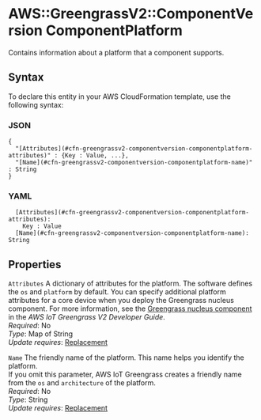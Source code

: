 # AWS::GreengrassV2::ComponentVersion ComponentPlatform<a name="aws-properties-greengrassv2-componentversion-componentplatform"></a>

Contains information about a platform that a component supports\.

## Syntax<a name="aws-properties-greengrassv2-componentversion-componentplatform-syntax"></a>

To declare this entity in your AWS CloudFormation template, use the following syntax:

### JSON<a name="aws-properties-greengrassv2-componentversion-componentplatform-syntax.json"></a>

```
{
  "[Attributes](#cfn-greengrassv2-componentversion-componentplatform-attributes)" : {Key : Value, ...},
  "[Name](#cfn-greengrassv2-componentversion-componentplatform-name)" : String
}
```

### YAML<a name="aws-properties-greengrassv2-componentversion-componentplatform-syntax.yaml"></a>

```
  [Attributes](#cfn-greengrassv2-componentversion-componentplatform-attributes): 
    Key : Value
  [Name](#cfn-greengrassv2-componentversion-componentplatform-name): String
```

## Properties<a name="aws-properties-greengrassv2-componentversion-componentplatform-properties"></a>

`Attributes`  <a name="cfn-greengrassv2-componentversion-componentplatform-attributes"></a>
A dictionary of attributes for the platform\. The software defines the `os` and `platform` by default\. You can specify additional platform attributes for a core device when you deploy the Greengrass nucleus component\. For more information, see the [Greengrass nucleus component](https://docs.aws.amazon.com/greengrass/v2/developerguide/greengrass-nucleus-component.html) in the *AWS IoT Greengrass V2 Developer Guide*\.  
*Required*: No  
*Type*: Map of String  
*Update requires*: [Replacement](https://docs.aws.amazon.com/AWSCloudFormation/latest/UserGuide/using-cfn-updating-stacks-update-behaviors.html#update-replacement)

`Name`  <a name="cfn-greengrassv2-componentversion-componentplatform-name"></a>
The friendly name of the platform\. This name helps you identify the platform\.  
If you omit this parameter, AWS IoT Greengrass creates a friendly name from the `os` and `architecture` of the platform\.  
*Required*: No  
*Type*: String  
*Update requires*: [Replacement](https://docs.aws.amazon.com/AWSCloudFormation/latest/UserGuide/using-cfn-updating-stacks-update-behaviors.html#update-replacement)